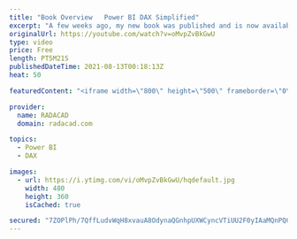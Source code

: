 ```yaml
---
title: "Book Overview   Power BI DAX Simplified"
excerpt: "A few weeks ago, my new book was published and is now available. As the Amazon web page for the book won't allow me to put some more details about what it is, I thought it better to share some more information about it here. This book is available in all possible Amazon markets as Kindle and paperback"
originalUrl: https://youtube.com/watch?v=oMvpZvBkGwU
type: video
price: Free
length: PT5M21S
publishedDateTime: 2021-08-13T00:18:13Z
heat: 50

featuredContent: "<iframe width=\"800\" height=\"500\" frameborder=\"0\" src=\"https://www.youtube.com/embed/oMvpZvBkGwU\" allow=\"accelerometer; autoplay; encrypted-media; gyroscope; picture-in-picture\" allowfullscreen></iframe>"

provider:
  name: RADACAD
  domain: radacad.com

topics:
  - Power BI
  - DAX

images:
  - url: https://i.ytimg.com/vi/oMvpZvBkGwU/hqdefault.jpg
    width: 480
    height: 360
    isCached: true

secured: "7ZOPlPh/7QffLudvWqH8xvauA8OdynaQGnhpUXWCyncVTiUU2F0yIAaMQnPQCWWsl3LXw9b6n7W8EayaplCA4WQtsKGtEK9ndNpA0LtRc+nhbTTEroCSJAgTwb2gbJLuxWBioMo2JT7gLHnif+hZ9i8TkQBT79qPorKRHEhoCuicIOqonsSTToAhoejH4uX3yQ6eG2AbZFPeMnQs6Th6KytKWDCteTLvo40QWX3ywqLq1Zepl7u0etWuiMkLh1JXwQXcSbLAaSvsCamDqycpbAF2Yg13dZpAafZaWpsRna2QpmJJebytQ5qQZ4stjtd2gPA1NNP1SeMKhSw31WuKod1/O6/6gtFIBLhZpsjb0JCyabVRaokEHFwVBN0lCZxpVtmT15MIC2uf0zyYYS3esauj5t3vx6cOC6hkvZYgHSM=;JyqWzIxntuSkYJjJb2Lh1w=="
---
```


